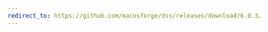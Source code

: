 ```yaml
---
redirect_to: https://github.com/macosforge/dss/releases/download/6.0.3/DarwinStreamingSrvr6.0.3-OSX.dmg
---
```

